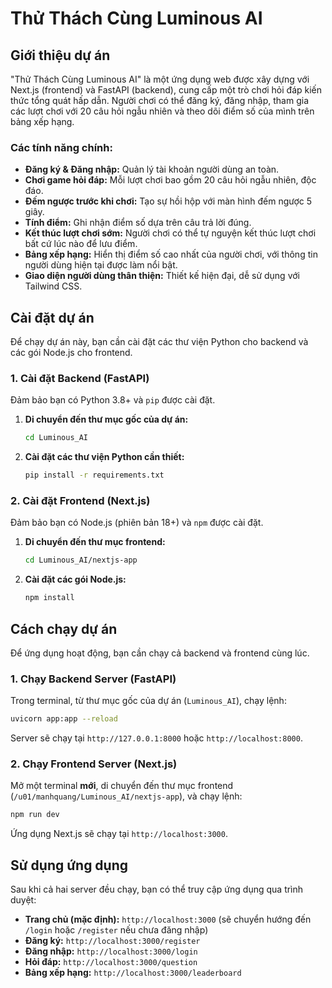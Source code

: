 # Thử Thách Cùng Luminous AI

## Giới thiệu dự án

"Thử Thách Cùng Luminous AI" là một ứng dụng web được xây dựng với Next.js (frontend) và FastAPI (backend), cung cấp một trò chơi hỏi đáp kiến thức tổng quát hấp dẫn. Người chơi có thể đăng ký, đăng nhập, tham gia các lượt chơi với 20 câu hỏi ngẫu nhiên và theo dõi điểm số của mình trên bảng xếp hạng.

### Các tính năng chính:

*   **Đăng ký & Đăng nhập:** Quản lý tài khoản người dùng an toàn.
*   **Chơi game hỏi đáp:** Mỗi lượt chơi bao gồm 20 câu hỏi ngẫu nhiên, độc đáo.
*   **Đếm ngược trước khi chơi:** Tạo sự hồi hộp với màn hình đếm ngược 5 giây.
*   **Tính điểm:** Ghi nhận điểm số dựa trên câu trả lời đúng.
*   **Kết thúc lượt chơi sớm:** Người chơi có thể tự nguyện kết thúc lượt chơi bất cứ lúc nào để lưu điểm.
*   **Bảng xếp hạng:** Hiển thị điểm số cao nhất của người chơi, với thông tin người dùng hiện tại được làm nổi bật.
*   **Giao diện người dùng thân thiện:** Thiết kế hiện đại, dễ sử dụng với Tailwind CSS.

## Cài đặt dự án

Để chạy dự án này, bạn cần cài đặt các thư viện Python cho backend và các gói Node.js cho frontend.

### 1. Cài đặt Backend (FastAPI)

Đảm bảo bạn có Python 3.8+ và `pip` được cài đặt.

1.  **Di chuyển đến thư mục gốc của dự án:**
    ```bash
    cd Luminous_AI
    ```

2.  **Cài đặt các thư viện Python cần thiết:**
    ```bash
    pip install -r requirements.txt
    ```

### 2. Cài đặt Frontend (Next.js)

Đảm bảo bạn có Node.js (phiên bản 18+) và `npm` được cài đặt.

1.  **Di chuyển đến thư mục frontend:**
    ```bash
    cd Luminous_AI/nextjs-app
    ```

2.  **Cài đặt các gói Node.js:**
    ```bash
    npm install
    ```

## Cách chạy dự án

Để ứng dụng hoạt động, bạn cần chạy cả backend và frontend cùng lúc.

### 1. Chạy Backend Server (FastAPI)

Trong terminal, từ thư mục gốc của dự án (`Luminous_AI`), chạy lệnh:

```bash
uvicorn app:app --reload
```

Server sẽ chạy tại `http://127.0.0.1:8000` hoặc `http://localhost:8000`.

### 2. Chạy Frontend Server (Next.js)

Mở một terminal **mới**, di chuyển đến thư mục frontend (`/u01/manhquang/Luminous_AI/nextjs-app`), và chạy lệnh:

```bash
npm run dev
```

Ứng dụng Next.js sẽ chạy tại `http://localhost:3000`.

## Sử dụng ứng dụng

Sau khi cả hai server đều chạy, bạn có thể truy cập ứng dụng qua trình duyệt:

*   **Trang chủ (mặc định):** `http://localhost:3000` (sẽ chuyển hướng đến `/login` hoặc `/register` nếu chưa đăng nhập)
*   **Đăng ký:** `http://localhost:3000/register`
*   **Đăng nhập:** `http://localhost:3000/login`
*   **Hỏi đáp:** `http://localhost:3000/question`
*   **Bảng xếp hạng:** `http://localhost:3000/leaderboard`
